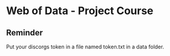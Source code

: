 # Web of Data - Project Course

## Reminder
Put your discorgs token in a file named token.txt in a data folder.